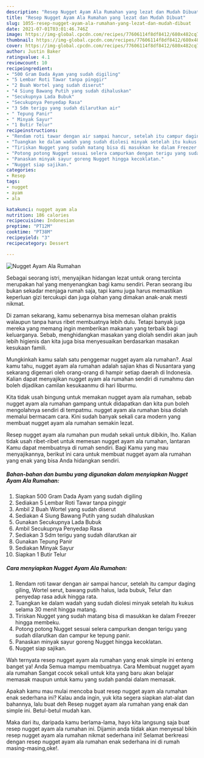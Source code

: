 ```yaml
---
description: "Resep Nugget Ayam Ala Rumahan yang lezat dan Mudah Dibuat"
title: "Resep Nugget Ayam Ala Rumahan yang lezat dan Mudah Dibuat"
slug: 1055-resep-nugget-ayam-ala-rumahan-yang-lezat-dan-mudah-dibuat
date: 2021-07-01T03:01:46.746Z
image: https://img-global.cpcdn.com/recipes/77606114f8df8412/680x482cq70/nugget-ayam-ala-rumahan-foto-resep-utama.jpg
thumbnail: https://img-global.cpcdn.com/recipes/77606114f8df8412/680x482cq70/nugget-ayam-ala-rumahan-foto-resep-utama.jpg
cover: https://img-global.cpcdn.com/recipes/77606114f8df8412/680x482cq70/nugget-ayam-ala-rumahan-foto-resep-utama.jpg
author: Justin Baker
ratingvalue: 4.1
reviewcount: 10
recipeingredient:
- "500 Gram Dada Ayam yang sudah digiling"
- "5 Lembar Roti Tawar tanpa pinggir"
- "2 Buah Wortel yang sudah diserut"
- "4 Siung Bawang Putih yang sudah dihaluskan"
- "Secukupnya Lada Bubuk"
- "Secukupnya Penyedap Rasa"
- "3 Sdm terigu yang sudah dilarutkan air"
- " Tepung Panir"
- " Minyak Sayur"
- "1 Butir Telur"
recipeinstructions:
- "Rendam roti tawar dengan air sampai hancur, setelah itu campur daging giling, Wortel serut, bawang putih halus, lada bubuk, Telur dan penyedap rasa aduk hingga rata."
- "Tuangkan ke dalam wadah yang sudah diolesi minyak setelah itu kukus selama 30 menit hingga matang."
- "Tiriskan Nugget yang sudah matang bisa di masukkan ke dalam Freezer hingga membeku."
- "Potong potong Nugget sesuai selera campurkan dengan terigu yang sudah dilarutkan dan campur ke tepung panir."
- "Panaskan minyak sayur goreng Nugget hingga kecoklatan."
- "Nugget siap sajikan."
categories:
- Resep
tags:
- nugget
- ayam
- ala

katakunci: nugget ayam ala 
nutrition: 186 calories
recipecuisine: Indonesian
preptime: "PT12M"
cooktime: "PT38M"
recipeyield: "3"
recipecategory: Dessert

---
```



![Nugget Ayam Ala Rumahan](https://img-global.cpcdn.com/recipes/77606114f8df8412/680x482cq70/nugget-ayam-ala-rumahan-foto-resep-utama.jpg)

Sebagai seorang istri, menyajikan hidangan lezat untuk orang tercinta merupakan hal yang menyenangkan bagi kamu sendiri. Peran seorang ibu bukan sekadar menjaga rumah saja, tapi kamu juga harus memastikan keperluan gizi tercukupi dan juga olahan yang dimakan anak-anak mesti nikmat.

Di zaman  sekarang, kamu sebenarnya bisa memesan olahan praktis walaupun tanpa harus ribet membuatnya lebih dulu. Tetapi banyak juga mereka yang memang ingin memberikan makanan yang terbaik bagi keluarganya. Sebab, menghidangkan masakan yang diolah sendiri akan jauh lebih higienis dan kita juga bisa menyesuaikan berdasarkan masakan kesukaan famili. 



Mungkinkah kamu salah satu penggemar nugget ayam ala rumahan?. Asal kamu tahu, nugget ayam ala rumahan adalah sajian khas di Nusantara yang sekarang digemari oleh orang-orang di hampir setiap daerah di Indonesia. Kalian dapat menyajikan nugget ayam ala rumahan sendiri di rumahmu dan boleh dijadikan camilan kesukaanmu di hari liburmu.

Kita tidak usah bingung untuk memakan nugget ayam ala rumahan, sebab nugget ayam ala rumahan gampang untuk didapatkan dan kita pun boleh mengolahnya sendiri di tempatmu. nugget ayam ala rumahan bisa diolah memalui bermacam cara. Kini sudah banyak sekali cara modern yang membuat nugget ayam ala rumahan semakin lezat.

Resep nugget ayam ala rumahan pun mudah sekali untuk dibikin, lho. Kalian tidak usah ribet-ribet untuk memesan nugget ayam ala rumahan, lantaran Kamu dapat membuatnya di rumah sendiri. Bagi Kamu yang mau menyajikannya, berikut ini cara untuk membuat nugget ayam ala rumahan yang enak yang bisa Anda hidangkan sendiri.

<!--inarticleads1-->

##### Bahan-bahan dan bumbu yang digunakan dalam menyiapkan Nugget Ayam Ala Rumahan:

1. Siapkan 500 Gram Dada Ayam yang sudah digiling
1. Sediakan 5 Lembar Roti Tawar tanpa pinggir
1. Ambil 2 Buah Wortel yang sudah diserut
1. Sediakan 4 Siung Bawang Putih yang sudah dihaluskan
1. Gunakan Secukupnya Lada Bubuk
1. Ambil Secukupnya Penyedap Rasa
1. Sediakan 3 Sdm terigu yang sudah dilarutkan air
1. Gunakan  Tepung Panir
1. Sediakan  Minyak Sayur
1. Siapkan 1 Butir Telur




<!--inarticleads2-->

##### Cara menyiapkan Nugget Ayam Ala Rumahan:

1. Rendam roti tawar dengan air sampai hancur, setelah itu campur daging giling, Wortel serut, bawang putih halus, lada bubuk, Telur dan penyedap rasa aduk hingga rata.
1. Tuangkan ke dalam wadah yang sudah diolesi minyak setelah itu kukus selama 30 menit hingga matang.
1. Tiriskan Nugget yang sudah matang bisa di masukkan ke dalam Freezer hingga membeku.
1. Potong potong Nugget sesuai selera campurkan dengan terigu yang sudah dilarutkan dan campur ke tepung panir.
1. Panaskan minyak sayur goreng Nugget hingga kecoklatan.
1. Nugget siap sajikan.




Wah ternyata resep nugget ayam ala rumahan yang enak simple ini enteng banget ya! Anda Semua mampu membuatnya. Cara Membuat nugget ayam ala rumahan Sangat cocok sekali untuk kita yang baru akan belajar memasak maupun untuk kamu yang sudah pandai dalam memasak.

Apakah kamu mau mulai mencoba buat resep nugget ayam ala rumahan enak sederhana ini? Kalau anda ingin, yuk kita segera siapkan alat-alat dan bahannya, lalu buat deh Resep nugget ayam ala rumahan yang enak dan simple ini. Betul-betul mudah kan. 

Maka dari itu, daripada kamu berlama-lama, hayo kita langsung saja buat resep nugget ayam ala rumahan ini. Dijamin anda tiidak akan menyesal bikin resep nugget ayam ala rumahan nikmat sederhana ini! Selamat berkreasi dengan resep nugget ayam ala rumahan enak sederhana ini di rumah masing-masing,oke!.

